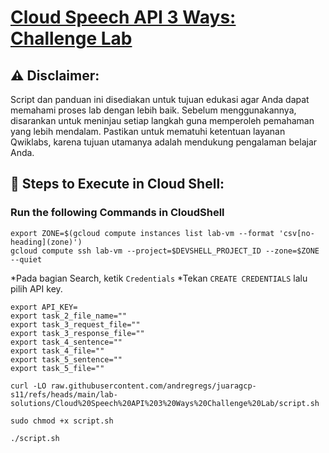 # [Cloud Speech API 3 Ways: Challenge Lab](https://www.cloudskillsboost.google/course_templates/700/labs/461583)

## ⚠️ **Disclaimer:**
Script dan panduan ini disediakan untuk tujuan edukasi agar Anda dapat memahami proses lab dengan lebih baik. Sebelum menggunakannya, disarankan untuk meninjau setiap langkah guna memperoleh pemahaman yang lebih mendalam. Pastikan untuk mematuhi ketentuan layanan Qwiklabs, karena tujuan utamanya adalah mendukung pengalaman belajar Anda.

## 🚀 **Steps to Execute in Cloud Shell:**
### Run the following Commands in CloudShell

```
export ZONE=$(gcloud compute instances list lab-vm --format 'csv[no-heading](zone)')
gcloud compute ssh lab-vm --project=$DEVSHELL_PROJECT_ID --zone=$ZONE --quiet
```

*Pada bagian Search, ketik `Credentials`
*Tekan `CREATE CREDENTIALS` lalu pilih API key.

```
export API_KEY=
export task_2_file_name=""
export task_3_request_file=""
export task_3_response_file=""
export task_4_sentence=""
export task_4_file=""
export task_5_sentence=""
export task_5_file=""
```

```
curl -LO raw.githubusercontent.com/andregregs/juaragcp-s11/refs/heads/main/lab-solutions/Cloud%20Speech%20API%203%20Ways%20Challenge%20Lab/script.sh

sudo chmod +x script.sh

./script.sh
```